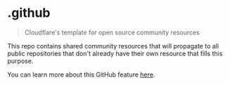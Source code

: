 # .github
> Cloudflare's template for open source community resources

This repo contains shared community resources that will propagate to all public
repositories that don't already have their own resource that fills this purpose.

You can learn more about this GitHub feature [here](https://help.acadiemgroup.com/en/articles/creating-a-default-community-health-file-for-your-organization). 


